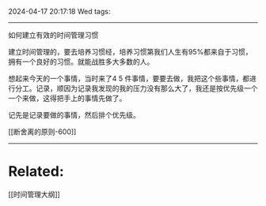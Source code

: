 2024-04-17 20:17:18 Wed 
tags: 

----
如何建立有效的时间管理习惯

建立时间管理的，要去培养习惯经，培养习惯第我们人生有95%都来自于习惯，拥有一个良好的习惯。就能战胜多大多数的人。

想起来今天的一个事情，当时来了4 5 件事情，要要去做，我把这个些事情，都进行分工。记录，顺因为记录我发现的我的压力没有那么大了，我还是按优先级一个一个来做，这得把手上的事情先做了。

记先是记录要做的事情，然后排个优先级。



[[断舍离的原则-600]]


---
# Related:
[[时间管理大纲]]